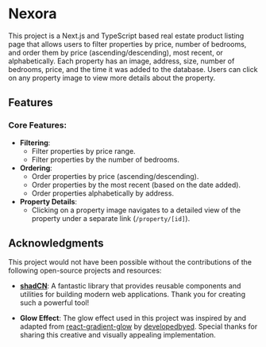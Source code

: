 # Nexora
This project is a Next.js and TypeScript based real estate product listing page that allows users to filter properties by price, number of bedrooms, and order them by price (ascending/descending), most recent, or alphabetically. Each property has an image, address, size, number of bedrooms, price, and the time it was added to the database. Users can click on any property image to view more details about the property.

## Features

### Core Features:
- **Filtering**: 
  - Filter properties by price range.
  - Filter properties by the number of bedrooms.
- **Ordering**: 
  - Order properties by price (ascending/descending).
  - Order properties by the most recent (based on the date added).
  - Order properties alphabetically by address.
- **Property Details**: 
  - Clicking on a property image navigates to a detailed view of the property under a separate link (`/property/[id]`).

## Acknowledgments

This project would not have been possible without the contributions of the following open-source projects and resources:

- **[shadCN](https://ui.shadcn.com/)**: A fantastic library that provides reusable components and utilities for building modern web applications. Thank you for creating such a powerful tool!

- **Glow Effect**: The glow effect used in this project was inspired by and adapted from [react-gradient-glow](https://github.com/developedbyed/react-gradient-glow) by [developedbyed](https://github.com/developedbyed). Special thanks for sharing this creative and visually appealing implementation.
  
